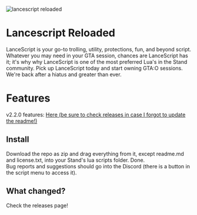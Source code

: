 ![lancescript reloaded](https://images2.imgbox.com/ae/9d/DdotE7af_o.png)
# Lancescript Reloaded
LanceScript is your go-to trolling, utility, protections, fun, and beyond script. Whatever you may need in your GTA session, chances are LanceScript has it; it's why why LanceScript is one of the most preferred Lua's in the Stand community.
Pick up LanceScript today and start owning GTA:O sessions. We're back after a hiatus and greater than ever.

# Features
v2.2.0 features: [Here (be sure to check releases in case I forgot to update the readme!)](https://gist.github.com/xSetrox/816a2ad4b414381cea3d6cf6229b990d)  

## Install
Download the repo as zip and drag everything from it, except readme.md and license.txt, into your Stand's lua scripts folder. Done.  
Bug reports and suggestions should go into the Discord (there is a button in the script menu to access it).

## What changed? 
Check the releases page!